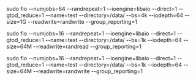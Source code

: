 sudo fio --numjobs=64 --randrepeat=1 --ioengine=libaio --direct=1 --gtod_reduce=1 --name=test --directory=/data/ --bs=4k --iodepth=64 --size=1G --readwrite=randwrite --group_reporting=1
 


sudo fio --numjobs=16 --randrepeat=1 --ioengine=libaio --direct=1 --gtod_reduce=1 --name=test --directory=/data/ --bs=1k --iodepth=64 --size=64M --readwrite=randread --group_reporting=1


sudo fio --numjobs=16 --randrepeat=1 --ioengine=libaio --direct=1 --gtod_reduce=1 --name=test --directory=/data/ --bs=1k --iodepth=64 --size=64M --readwrite=randwrite --group_reporting=1